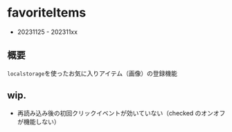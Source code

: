 # favoriteItems
- 20231125 - 202311xx

## 概要 
`localstorage`を使ったお気に入りアイテム（画像）の登録機能

## wip.
- 再読み込み後の初回クリックイベントが効いていない（checked のオンオフが機能しない）